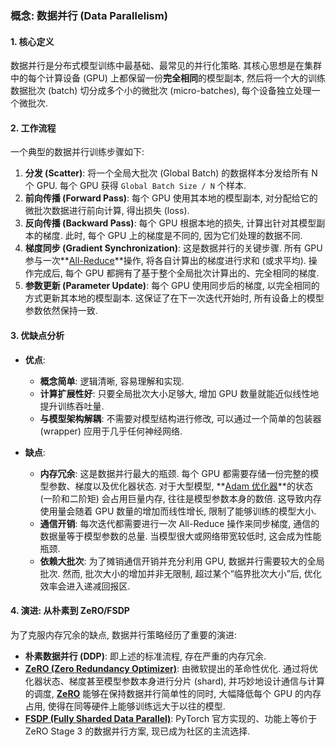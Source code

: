 ### 概念: 数据并行 (Data Parallelism)

#### 1. 核心定义

数据并行是分布式模型训练中最基础、最常见的并行化策略. 其核心思想是在集群中的每个计算设备 (GPU) 上都保留一份**完全相同**的模型副本, 然后将一个大的训练数据批次 (batch) 切分成多个小的微批次 (micro-batches), 每个设备独立处理一个微批次.

#### 2. 工作流程

一个典型的数据并行训练步骤如下:

1.  **分发 (Scatter)**: 将一个全局大批次 (Global Batch) 的数据样本分发给所有 N 个 GPU. 每个 GPU 获得 `Global Batch Size / N` 个样本.
2.  **前向传播 (Forward Pass)**: 每个 GPU 使用其本地的模型副本, 对分配给它的微批次数据进行前向计算, 得出损失 (loss).
3.  **反向传播 (Backward Pass)**: 每个 GPU 根据本地的损失, 计算出针对其模型副本的梯度. 此时, 每个 GPU 上的梯度是不同的, 因为它们处理的数据不同.
4.  **梯度同步 (Gradient Synchronization)**: 这是数据并行的关键步骤. 所有 GPU 参与一次**[All-Reduce](./Lecture7-Collective-Communication.md)**操作, 将各自计算出的梯度进行求和 (或求平均). 操作完成后, 每个 GPU 都拥有了基于整个全局批次计算出的、完全相同的梯度.
5.  **参数更新 (Parameter Update)**: 每个 GPU 使用同步后的梯度, 以完全相同的方式更新其本地的模型副本. 这保证了在下一次迭代开始时, 所有设备上的模型参数依然保持一致.

#### 3. 优缺点分析

- **优点**:
    - **概念简单**: 逻辑清晰, 容易理解和实现.
    - **计算扩展性好**: 只要全局批次大小足够大, 增加 GPU 数量就能近似线性地提升训练吞吐量.
    - **与模型架构解耦**: 不需要对模型结构进行修改, 可以通过一个简单的包装器 (wrapper) 应用于几乎任何神经网络.

- **缺点**:
    - **内存冗余**: 这是数据并行最大的瓶颈. 每个 GPU 都需要存储一份完整的模型参数、梯度以及优化器状态. 对于大型模型, **[Adam 优化器](./Lecture7-Adam-Optimizer.md)**的状态 (一阶和二阶矩) 会占用巨量内存, 往往是模型参数本身的数倍. 这导致内存使用量会随着 GPU 数量的增加而线性增长, 限制了能够训练的模型大小.
    - **通信开销**: 每次迭代都需要进行一次 All-Reduce 操作来同步梯度, 通信的数据量等于模型参数的总量. 当模型很大或网络带宽较低时, 这会成为性能瓶颈.
    - **依赖大批次**: 为了摊销通信开销并充分利用 GPU, 数据并行需要较大的全局批次. 然而, 批次大小的增加并非无限制, 超过某个“临界批次大小”后, 优化效率会进入递减回报区.

#### 4. 演进: 从朴素到 ZeRO/FSDP

为了克服内存冗余的缺点, 数据并行策略经历了重要的演进:

- **朴素数据并行 (DDP)**: 即上述的标准流程, 存在严重的内存冗余.
- **[ZeRO (Zero Redundancy Optimizer)](./Lecture7-ZeRO.md)**: 由微软提出的革命性优化. 通过将优化器状态、梯度甚至模型参数本身进行分片 (shard), 并巧妙地设计通信与计算的调度, **[ZeRO](./Lecture7-ZeRO.md)** 能够在保持数据并行简单性的同时, 大幅降低每个 GPU 的内存占用, 使得在同等硬件上能够训练远大于以往的模型.
- **[FSDP (Fully Sharded Data Parallel)](./Lecture7-FSDP.md)**: PyTorch 官方实现的、功能上等价于 ZeRO Stage 3 的数据并行方案, 现已成为社区的主流选择.